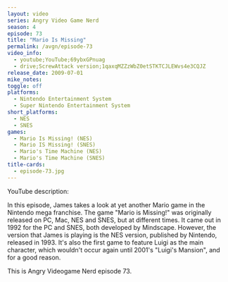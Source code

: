 ```yaml
---
layout: video
series: Angry Video Game Nerd
season: 4
episode: 73
title: "Mario Is Missing"
permalink: /avgn/episode-73
video_info:
  - youtube;YouTube;69ybxGPnuag
  - drive;ScrewAttack version;1qaxqMZZzWbZ0etSTKTCJLEWvs4e3CQJZ
release_date: 2009-07-01
mike_notes:
toggle: off
platforms:
  - Nintendo Entertainment System
  - Super Nintendo Entertainment System
short_platforms:
  - NES
  - SNES
games:
  - Mario Is Missing! (NES)
  - Mario IS Missing! (SNES)
  - Mario's Time Machine (NES)
  - Mario's Time Machine (SNES)
title-cards:
  - episode-73.jpg
---
```


<p class="yt-description">YouTube description:</p>

In this episode, James takes a look at yet another Mario game in the Nintendo mega franchise. The game "Mario is Missing!" was originally released on PC, Mac, NES and SNES, but at different times. It came out in 1992 for the PC and SNES, both developed by Mindscape. However, the version that James is playing is the NES version, published by Nintendo, released in 1993. It's also the first game to feature Luigi as the main character, which wouldn't occur again until 2001's "Luigi's Mansion", and for a good reason.

This is Angry Videogame Nerd episode 73.